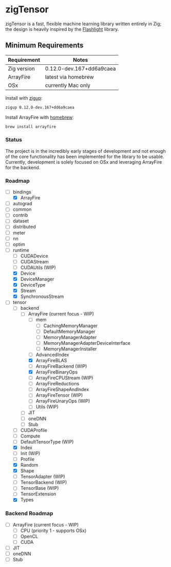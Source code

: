 # zigTensor

zigTensor is a fast, flexible machine learning library written entirely in Zig;
the design is heavily inspired by the [Flashlight](https://github.com/flashlight/flashlight)
library.

## Minimum Requirements

| Requirement | Notes                    |
| ----------- | ------------------------ |
| Zig version | 0.12.0-dev.167+dd6a9caea |
| ArrayFire   | latest via homebrew      |
| OSx         | currently Mac only       |

Install with [zigup](https://github.com/marler8997/zigup):

```bash
zigup 0.12.0-dev.167+dd6a9caea
```

Install ArrayFire with [homebrew](https://formulae.brew.sh/formula/arrayfire#default):

```bash
brew install arrayfire
```

### Status

The project is in the incredibly early stages of development and not enough of the core
functionality has been implemented for the library to be usable. Currently, development
is solely focused on OSx and leveraging ArrayFire for the backend.

### Roadmap

- [ ] bindings
  - [x] ArrayFire
- [ ] autograd
- [ ] common
- [ ] contrib
- [ ] dataset
- [ ] distributed
- [ ] meter
- [ ] nn
- [ ] optim
- [ ] runtime
  - [ ] CUDADevice
  - [ ] CUDAStream
  - [ ] CUDAUtils (WIP)
  - [x] Device
  - [x] DeviceManager
  - [x] DeviceType
  - [x] Stream
  - [x] SynchronousStream
- [ ] tensor
  - [ ] backend
    - [ ] ArrayFire (current focus - WIP)
      - [ ] mem
        - [ ] CachingMemoryManager
        - [ ] DefaultMemoryManager
        - [ ] MemoryManagerAdapter
        - [ ] MemoryManagerAdapterDeviceInterface
        - [ ] MemoryManagerInstaller
      - [ ] AdvancedIndex
      - [x] ArrayFireBLAS
      - [ ] ArrayFireBackend (WIP)
      - [x] ArrayFireBinaryOps
      - [ ] ArrayFireCPUStream (WIP)
      - [ ] ArrayFireReductions
      - [ ] ArrayFireShapeAndIndex
      - [ ] ArrayFireTensor (WIP)
      - [ ] ArrayFireUnaryOps (WIP)
      - [ ] Utils (WIP)
    - [ ] JIT
    - [ ] oneDNN
    - [ ] Stub
  - [ ] CUDAProfile
  - [ ] Compute
  - [ ] DefaultTensorType (WIP)
  - [x] Index
  - [ ] Init (WIP)
  - [ ] Profile
  - [x] Random
  - [x] Shape
  - [ ] TensorAdapter (WIP)
  - [ ] TensorBackend (WIP)
  - [ ] TensorBase (WIP)
  - [ ] TensorExtension
  - [x] Types

### Backend Roadmap

- [ ] ArrayFire (current focus - WIP)
  - [ ] CPU (priority 1 - supports OSx)
  - [ ] OpenCL
  - [ ] CUDA
- [ ] JIT
- [ ] oneDNN
- [ ] Stub
